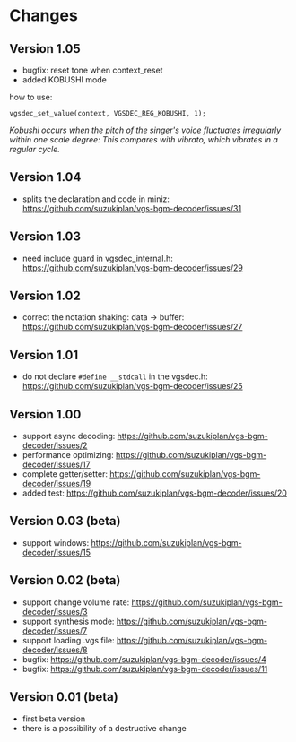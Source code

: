 # Changes

## Version 1.05
- bugfix: reset tone when context_reset
- added KOBUSHI mode

how to use:
```
vgsdec_set_value(context, VGSDEC_REG_KOBUSHI, 1);
```

_Kobushi occurs when the pitch of the singer's voice fluctuates irregularly within one scale degree: This compares with vibrato, which vibrates in a regular cycle._

## Version 1.04
- splits the declaration and code in miniz: https://github.com/suzukiplan/vgs-bgm-decoder/issues/31

## Version 1.03
- need include guard in vgsdec_internal.h: https://github.com/suzukiplan/vgs-bgm-decoder/issues/29

## Version 1.02
- correct the notation shaking: data -> buffer: https://github.com/suzukiplan/vgs-bgm-decoder/issues/27

## Version 1.01
- do not declare `#define __stdcall` in the vgsdec.h: https://github.com/suzukiplan/vgs-bgm-decoder/issues/25

## Version 1.00
- support async decoding: https://github.com/suzukiplan/vgs-bgm-decoder/issues/2
- performance optimizing: https://github.com/suzukiplan/vgs-bgm-decoder/issues/17 
- complete getter/setter: https://github.com/suzukiplan/vgs-bgm-decoder/issues/19
- added test: https://github.com/suzukiplan/vgs-bgm-decoder/issues/20

## Version 0.03 (beta)
- support windows: https://github.com/suzukiplan/vgs-bgm-decoder/issues/15 

## Version 0.02 (beta)
- support change volume rate: https://github.com/suzukiplan/vgs-bgm-decoder/issues/3
- support synthesis mode: https://github.com/suzukiplan/vgs-bgm-decoder/issues/7
- support loading .vgs file: https://github.com/suzukiplan/vgs-bgm-decoder/issues/8
- bugfix: https://github.com/suzukiplan/vgs-bgm-decoder/issues/4
- bugfix: https://github.com/suzukiplan/vgs-bgm-decoder/issues/11

## Version 0.01 (beta)
- first beta version
- there is a possibility of a destructive change

